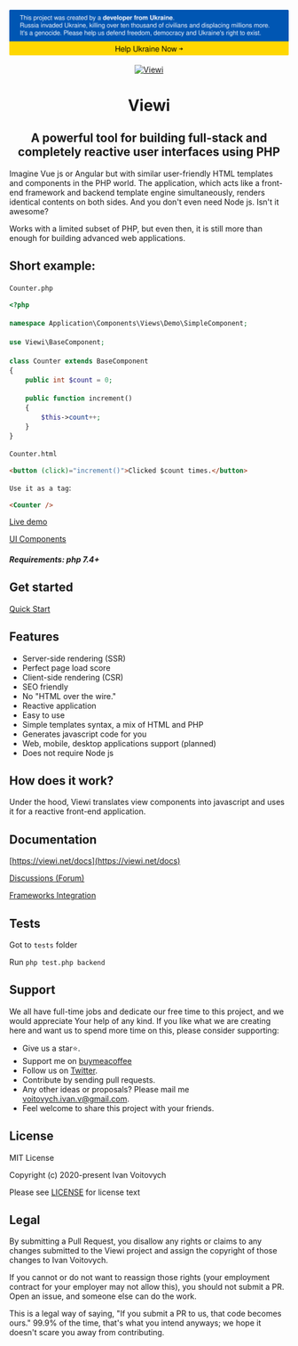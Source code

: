 [![Stand With Ukraine](https://raw.githubusercontent.com/vshymanskyy/StandWithUkraine/main/banner-direct-single.svg)](https://stand-with-ukraine.pp.ua)

<p align="center"><a href="https://github.com/viewi/viewi#logo"><img src="https://dev.viewi.net/logo-ua.svg" alt="Viewi" height="180"/></a></p>
<h1 align="center">Viewi</h1>
<h2 align="center">A powerful tool for building full-stack and completely reactive user interfaces using PHP</h2>

Imagine Vue js or Angular but with similar user-friendly HTML templates and components in the PHP world. The application, which acts like a front-end framework and backend template engine simultaneously, renders identical contents on both sides. And you don't even need Node js. Isn't it awesome?

Works with a limited subset of PHP, but even then, it is still more than enough for building advanced web applications.

Short example:
--------
`Counter.php`
```php
<?php

namespace Application\Components\Views\Demo\SimpleComponent;

use Viewi\BaseComponent;

class Counter extends BaseComponent
{
    public int $count = 0;

    public function increment()
    {
        $this->count++;
    }
}
```
`Counter.html` 
```html
<button (click)="increment()">Clicked $count times.</button>
```
`Use it as a tag`:
```html
<Counter />
```
[Live demo](https://viewi.net/)

[UI Components](https://ui.viewi.net/)

#### *Requirements: php 7.4+*

Get started
-----------
[Quick Start](https://viewi.net/docs)

Features
----------------
- Server-side rendering (SSR)
- Perfect page load score
- Client-side rendering (CSR)
- SEO friendly
- No "HTML over the wire."
- Reactive application
- Easy to use
- Simple templates syntax, a mix of HTML and PHP
- Generates javascript code for you
- Web, mobile, desktop applications support (planned)
- Does not require Node js

## How does it work?

Under the hood, Viewi translates view components into javascript and uses it for a reactive front-end application.

## Documentation

[https://viewi.net/docs](https://viewi.net/docs)

[Discussions (Forum)](https://github.com/viewi/viewi/discussions)

[Frameworks Integration](https://viewi.net/docs/integrations)

## Tests

Got to `tests` folder

Run `php test.php backend`

Support
--------

We all have full-time jobs and dedicate our free time to this project, and we would appreciate Your help of any kind. If you like what we are creating here and want us to spend more time on this, please consider supporting:

 - Give us a star⭐.
 - Support me on [buymeacoffee](https://www.buymeacoffee.com/ivan.v)
 - Follow us on [Twitter](https://twitter.com/viewiphp).
 - Contribute by sending pull requests.
 - Any other ideas or proposals? Please mail me voitovych.ivan.v@gmail.com.
 - Feel welcome to share this project with your friends.


License
--------

MIT License

Copyright (c) 2020-present Ivan Voitovych

Please see [LICENSE](/LICENSE) for license text


Legal
------

By submitting a Pull Request, you disallow any rights or claims to any changes submitted to the Viewi project and assign the copyright of those changes to Ivan Voitovych.

If you cannot or do not want to reassign those rights (your employment contract for your employer may not allow this), you should not submit a PR. Open an issue, and someone else can do the work.

This is a legal way of saying, "If you submit a PR to us, that code becomes ours." 99.9% of the time, that's what you intend anyways; we hope it doesn't scare you away from contributing.
